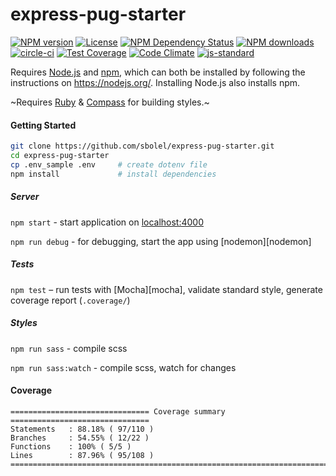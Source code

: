 # express-pug-starter

[![NPM version][npm-image]][npm-url]
[![License][license-image]][license-url]
[![NPM Dependency Status][daviddm-image]][daviddm-url]
[![NPM downloads][npm-downloads-image]][npm-url]
<br/>
[![circle-ci][build-image]][build-url]
[![Test Coverage](https://codeclimate.com/github/sbolel/express-pug-starter/badges/coverage.svg)](https://codeclimate.com/github/sbolel/express-pug-starter/coverage)
[![Code Climate][codeclimate-image]][codeclimate-url]
[![js-standard][standard-image]][standard-url]


Requires [Node.js](https://nodejs.org/) and [npm](https://www.npmjs.org/), which can both be installed by following the instructions on https://nodejs.org/. Installing Node.js also installs npm.

~Requires [Ruby](https://www.ruby-lang.org/en/) & [Compass](https://rubygems.org/gems/compass) for building styles.~

#### Getting Started

```sh
git clone https://github.com/sbolel/express-pug-starter.git
cd express-pug-starter
cp .env_sample .env     # create dotenv file
npm install             # install dependencies
```

##### Server

`npm start` - start application on [localhost:4000](http://localhost:4000/)

`npm run debug` - for debugging, start the app using [nodemon][nodemon]

##### Tests

`npm test` – run tests with [Mocha][mocha], validate standard style, generate coverage report (`.coverage/`)

##### Styles

`npm run sass` - compile scss

`npm run sass:watch` - compile scss, watch for changes

#### Coverage

```
=============================== Coverage summary ===============================
Statements   : 88.18% ( 97/110 )
Branches     : 54.55% ( 12/22 )
Functions    : 100% ( 5/5 )
Lines        : 87.96% ( 95/108 )
================================================================================
```

<!-- LINKS -->

[npm-image]: https://img.shields.io/npm/v/express-pug-starter.svg
[npm-url]: https://npmjs.org/package/express-pug-starter
[npm-downloads-image]: https://img.shields.io/npm/dm/express-pug-starter.svg
[daviddm-image]: https://img.shields.io/david/sbolel/express-pug-starter.svg
[daviddm-url]: https://david-dm.org/sbolel/express-pug-starter
[license-image]: https://img.shields.io/npm/l/express-pug-starter.svg
[license-url]: https://github.com/sbolel/express-pug-starter/blob/master/LICENSE
[standard-image]: https://img.shields.io/badge/code%20style-standard-brightgreen.svg
[standard-url]: http://standardjs.com/
[build-image]: https://circleci.com/gh/sbolel/express-pug-starter.svg?style=shield
[build-url]: https://circleci.com/gh/sbolel/express-pug-starter
[codeclimate-image]: https://codeclimate.com/github/sbolel/express-pug-starter/badges/gpa.svg
[codeclimate-url]: https://codeclimate.com/github/sbolel/express-pug-starter
